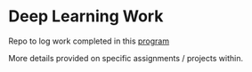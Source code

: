 # Deep Learning Work
Repo to log work completed in this [program](https://www.udacity.com/course/deep-learning-nanodegree-foundation--nd101)

More details provided on specific assignments / projects within.
